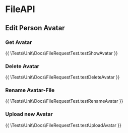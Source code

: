 # FileAPI

## Edit Person Avatar

### Get Avatar
{{ \Tests\Unit\Docs\FileRequestTest.testShowAvatar }}

### Delete Avatar
{{ \Tests\Unit\Docs\FileRequestTest.testDeleteAvatar }}

### Rename Avatar-File
{{ \Tests\Unit\Docs\FileRequestTest.testRenameAvatar }}

### Upload new Avatar
{{ \Tests\Unit\Docs\FileRequestTest.testUploadAvatar }}
